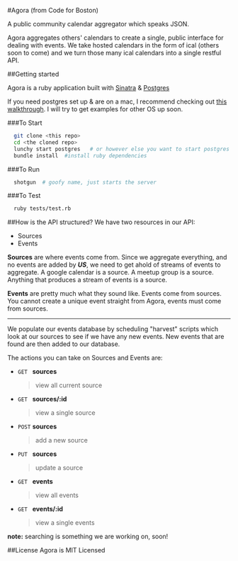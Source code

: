 #Agora (from Code for Boston)

A public community calendar aggregator which speaks JSON.

Agora aggregates others' calendars to create a single, public interface for dealing with events. We take hosted calendars in the form of ical (others soon to come) and we turn those many ical calendars into a single restful API.


##Getting started

Agora is a ruby application built with [Sinatra](http://www.sinatrarb.com/) & [Postgres](http://www.postgresql.org/)

If you need postgres set up & are on a mac, I recommend checking out [this walkthrough](http://www.moncefbelyamani.com/how-to-install-postgresql-on-a-mac-with-homebrew-and-lunchy/). I will try to get examples for other OS up soon.

###To Start
```bash
  git clone <this repo>
  cd <the cloned repo>
  lunchy start postgres   # or however else you want to start postgres running on  your machine
  bundle install  #install ruby dependencies
```

###To Run
```bash
  shotgun  # goofy name, just starts the server
```

###To Test
```bash
  ruby tests/test.rb
```

##How is the API structured?
We have two resources in our API:
- Sources
- Events


**Sources** are where events come from. Since we aggregate everything, and no events are added by ***US***, we need to get ahold of streams of events to aggregate. A google calendar is a source. A meetup group is a source. Anything that produces a stream of events is a source.


**Events** are pretty much what they sound like. Events come from sources. You cannot create a unique event straight from Agora, events must come from sources.

---

We populate our events database by scheduling "harvest" scripts which look at our sources to see if we have any new events. New events that are found are then added to our database.

The actions you can take on Sources and Events are:

- `GET ` **sources**
  > view all current source

- `GET ` **sources/:id**
  > view a single source

- `POST` **sources**
  > add a new source

- `PUT ` **sources**
  > update a source

- `GET ` **events**
  > view all events

- `GET ` **events/:id**
  > view a single events

**note:** searching is something we are working on, soon!


##License
Agora is MIT Licensed
